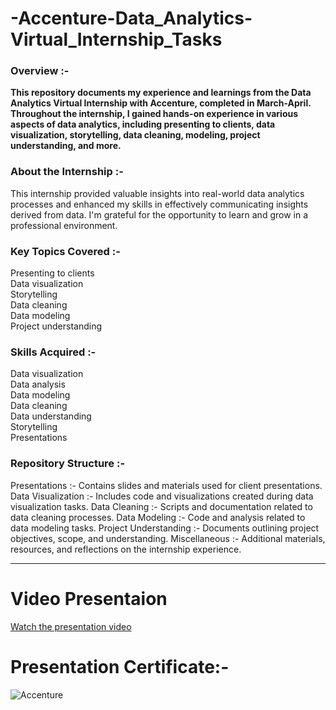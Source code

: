 # -Accenture-Data_Analytics-Virtual_Internship_Tasks

### Overview :-
__This repository documents my experience and learnings from the Data Analytics Virtual Internship with Accenture, completed in March-April. Throughout the internship, I gained hands-on experience in various aspects of data analytics, including presenting to clients, data visualization, storytelling, data cleaning, modeling, project understanding, and more.__

### About the Internship :-
This internship provided valuable insights into real-world data analytics processes and enhanced my skills in effectively communicating insights derived from data. I'm grateful for the opportunity to learn and grow in a professional environment.

### Key Topics Covered :-
Presenting to clients\
Data visualization\
Storytelling\
Data cleaning\
Data modeling\
Project understanding

### Skills Acquired :-
Data visualization\
Data analysis\
Data modeling\
Data cleaning\
Data understanding\
Storytelling\
Presentations

### Repository Structure :-
Presentations :- Contains slides and materials used for client presentations.
Data Visualization :- Includes code and visualizations created during data visualization tasks.
Data Cleaning :- Scripts and documentation related to data cleaning processes.
Data Modeling :- Code and analysis related to data modeling tasks.
Project Understanding :- Documents outlining project objectives, scope, and understanding.
Miscellaneous :- Additional materials, resources, and reflections on the internship experience.
__________________________________________________________________________________________________
# Video Presentaion
[Watch the presentation video](https://res.cloudinary.com/dgwuwwqom/video/upload/v1719646833/Github/Accenture%20presentation%20video.mp4)


# Presentation Certificate:-
![Accenture](https://res.cloudinary.com/dgwuwwqom/image/upload/v1719642533/Github/Accenture.jpg)





